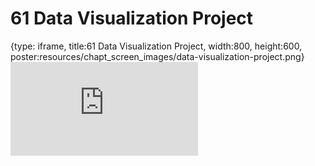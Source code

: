 # 61 Data Visualization Project
 
{type: iframe, title:61 Data Visualization Project, width:800, height:600, poster:resources/chapt_screen_images/data-visualization-project.png}
![](https://datatrail-jhu.github.io/DataTrail/no_toc/data-visualization-project.html)
 

 
